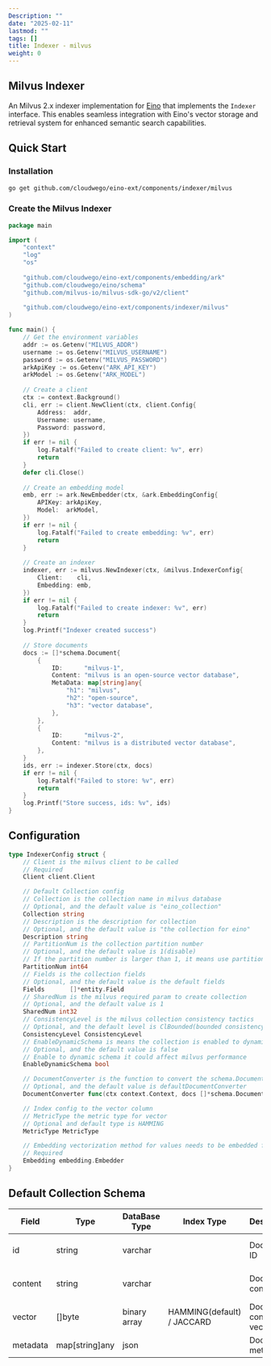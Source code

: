 ```yaml
---
Description: ""
date: "2025-02-11"
lastmod: ""
tags: []
title: Indexer - milvus
weight: 0
---
```


## Milvus Indexer

An Milvus 2.x indexer implementation for [Eino](https://github.com/cloudwego/eino) that implements the `Indexer`
interface. This enables seamless integration
with Eino's vector storage and retrieval system for enhanced semantic search capabilities.

## Quick Start

### Installation

```bash
go get github.com/cloudwego/eino-ext/components/indexer/milvus
```

### Create the Milvus Indexer

```go
package main

import (
	"context"
	"log"
	"os"
	
	"github.com/cloudwego/eino-ext/components/embedding/ark"
	"github.com/cloudwego/eino/schema"
	"github.com/milvus-io/milvus-sdk-go/v2/client"
	
	"github.com/cloudwego/eino-ext/components/indexer/milvus"
)

func main() {
	// Get the environment variables
	addr := os.Getenv("MILVUS_ADDR")
	username := os.Getenv("MILVUS_USERNAME")
	password := os.Getenv("MILVUS_PASSWORD")
	arkApiKey := os.Getenv("ARK_API_KEY")
	arkModel := os.Getenv("ARK_MODEL")
	
	// Create a client
	ctx := context.Background()
	cli, err := client.NewClient(ctx, client.Config{
		Address:  addr,
		Username: username,
		Password: password,
	})
	if err != nil {
		log.Fatalf("Failed to create client: %v", err)
		return
	}
	defer cli.Close()
	
	// Create an embedding model
	emb, err := ark.NewEmbedder(ctx, &ark.EmbeddingConfig{
		APIKey: arkApiKey,
		Model:  arkModel,
	})
	if err != nil {
		log.Fatalf("Failed to create embedding: %v", err)
		return
	}
	
	// Create an indexer
	indexer, err := milvus.NewIndexer(ctx, &milvus.IndexerConfig{
		Client:    cli,
		Embedding: emb,
	})
	if err != nil {
		log.Fatalf("Failed to create indexer: %v", err)
		return
	}
	log.Printf("Indexer created success")
	
	// Store documents
	docs := []*schema.Document{
		{
			ID:      "milvus-1",
			Content: "milvus is an open-source vector database",
			MetaData: map[string]any{
				"h1": "milvus",
				"h2": "open-source",
				"h3": "vector database",
			},
		},
		{
			ID:      "milvus-2",
			Content: "milvus is a distributed vector database",
		},
	}
	ids, err := indexer.Store(ctx, docs)
	if err != nil {
		log.Fatalf("Failed to store: %v", err)
		return
	}
	log.Printf("Store success, ids: %v", ids)
}
```

## Configuration

```go
type IndexerConfig struct {
    // Client is the milvus client to be called
    // Required
    Client client.Client

    // Default Collection config
    // Collection is the collection name in milvus database
    // Optional, and the default value is "eino_collection"
    Collection string
    // Description is the description for collection
    // Optional, and the default value is "the collection for eino"
    Description string
    // PartitionNum is the collection partition number
    // Optional, and the default value is 1(disable)
    // If the partition number is larger than 1, it means use partition and must have a partition key in Fields
    PartitionNum int64
    // Fields is the collection fields
    // Optional, and the default value is the default fields
    Fields       []*entity.Field
    // SharedNum is the milvus required param to create collection
    // Optional, and the default value is 1
    SharedNum int32
    // ConsistencyLevel is the milvus collection consistency tactics
    // Optional, and the default level is ClBounded(bounded consistency level with default tolerance of 5 seconds)
    ConsistencyLevel ConsistencyLevel
    // EnableDynamicSchema is means the collection is enabled to dynamic schema
    // Optional, and the default value is false
    // Enable to dynamic schema it could affect milvus performance
    EnableDynamicSchema bool

    // DocumentConverter is the function to convert the schema.Document to the row data
    // Optional, and the default value is defaultDocumentConverter
    DocumentConverter func(ctx context.Context, docs []*schema.Document, vectors [][]float64) ([]interface{}, error)

    // Index config to the vector column
    // MetricType the metric type for vector
    // Optional and default type is HAMMING
    MetricType MetricType

    // Embedding vectorization method for values needs to be embedded from schema.Document's content.
    // Required
    Embedding embedding.Embedder
}
```

## Default Collection Schema

| Field    | Type           | DataBase Type | Index Type                 | Description             | Remark             |
|----------|----------------|---------------|----------------------------|-------------------------|--------------------|
| id       | string         | varchar       |                            | Document ID             | Max Length: 255    |
| content  | string         | varchar       |                            | Document content        | Max Length: 1024   |
| vector   | []byte         | binary array  | HAMMING(default) / JACCARD | Document content vector | Default Dim: 81920 |
| metadata | map[string]any | json          |                            | Document meta data      |                    |
